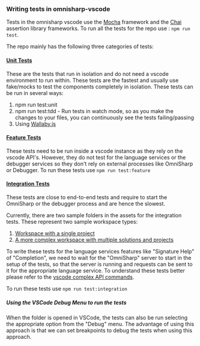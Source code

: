### Writing tests in omnisharp-vscode


Tests in the omnisharp vscode use the [Mocha](https://mochajs.org/) framework and the [Chai](https://www.chaijs.com/) assertion library frameworks. To run all the tests for the repo use : `npm run test`.

The repo mainly has the following three categories of tests:

#### [Unit Tests](https://github.com/OmniSharp/omnisharp-vscode/tree/master/test/unitTests)
These are the tests that run in isolation and do not need a vscode environment to run within. These tests are the fastest and usually use fake/mocks to test the components completely in isolation. These tests can be run in several ways:

1. npm run test:unit
2. npm run test:tdd - Run tests in watch mode, so as you make the changes to your files, you can continuously see the tests failing/passing
3. Using [Wallaby.js](https://wallabyjs.com/)
#### [Feature Tests](https://github.com/OmniSharp/omnisharp-vscode/tree/master/test/featureTests)
These tests need to be run inside a vscode instance as they rely on the vscode API's. However, they do not test for the language services or the debugger services so they don't rely on external processes like OmniSharp or Debugger.
To run these tests use `npm run test:feature`

#### [Integration Tests](https://github.com/OmniSharp/omnisharp-vscode/tree/master/test/integrationTests)
These tests are close to end-to-end tests and require to start the OmniSharp or the debugger process and are hence the slowest. 

Currently, there are two sample folders in the assets for the integration tests. These represent two sample workspace types:

1. [Workspace with a single project](https://github.com/OmniSharp/omnisharp-vscode/tree/master/test/integrationTests/testAssets/singleCsproj)
2. [A more complex workspace with multiple solutions and projects](https://github.com/OmniSharp/omnisharp-vscode/tree/master/test/integrationTests/testAssets/slnWithCsproj)

To write these tests for the language services features like "Signature Help" of "Completion", we need to wait for the "OmniSharp" server to start in the setup of the tests, so that the server is running and requests can be sent to it for the appropriate language service. To understand these tests better please refer to the [vscode complex API commands](https://code.visualstudio.com/docs/extensionAPI/vscode-api-commands).

To run these tests use `npm run test:integration`

##### Using the VSCode Debug Menu to run the tests
When the folder is opened in VSCode, the tests can also be run selecting the appropriate option from the "Debug" menu. The advantage of using this approach is that we can set breakpoints to debug the tests when using this approach.
